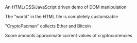 An HTML/CSS/JavaScript driven demo of DOM manipulation

The "world" in the HTML file is completely customizable

"CryptoPacman" collects Ether and Bitcoin

Score amounts approximate current values of cryptocurrencies
